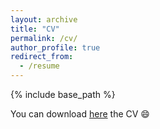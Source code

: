 ```yaml
---
layout: archive
title: "CV"
permalink: /cv/
author_profile: true
redirect_from:
  - /resume
---
```


{% include base_path %}

You can download [here](/files/CV_Nicola_Lorenzon.pdf) the CV 😄
